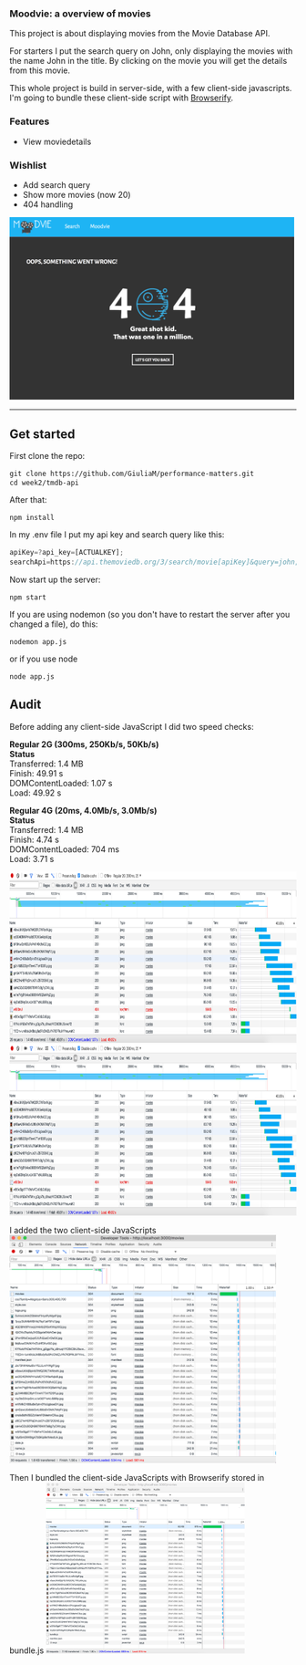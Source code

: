 ### Moodvie: a overview of movies

This project is about displaying movies from the Movie Database API.

For starters I put the search query on John, only displaying the movies with the name John in the title.
By clicking on the movie you will get the details from this movie.

This whole project is build in server-side, with a few client-side javascripts. I'm going to bundle these client-side script with [Browserify](https://www.npmjs.com/package/browserify).


### Features
- View moviedetails

### Wishlist
- Add search query
- Show more movies (now 20)
- 404 handling

<img src="img/404h.png" alt="404 page" width="500px"/>

---

## Get started
First clone the repo:
```git
git clone https://github.com/GiuliaM/performance-matters.git
cd week2/tmdb-api
```

After that:

```git
npm install
```

In my .env file I put my api key and search query like this:
```javascript
apiKey=?api_key=[ACTUALKEY];
searchApi=https://api.themoviedb.org/3/search/movie[apiKey]&query=john;

```

Now start up the server:
```git
npm start
```

If you are using nodemon (so you don't have to restart the server after you changed a file), do this:
```git
nodemon app.js
```
or if you use node
```git
node app.js
```

## Audit
Before adding any client-side JavaScript I did two speed checks:

**Regular 2G (300ms, 250Kb/s, 50Kb/s)**<br>
**Status**<br>
Transferred: 1.4 MB<br>
Finish: 49.91 s<br>
DOMContentLoaded: 1.07 s<br>
Load: 49.92 s<br>

**Regular 4G (20ms, 4.0Mb/s, 3.0Mb/s)**<br>
**Status**<br>
Transferred: 1.4 MB<br>
Finish: 4.74 s<br>
DOMContentLoaded: 704 ms<br>
Load: 3.71 s<br>

<img src="img/nojs2g.png" alt="speed without client-side JavaScript 2G" height="300px">
<img src="img/nojs2g.png" alt="speed without client-side JavaScript 2G" height="300px">

I added the two client-side JavaScripts
<img src="img/dateNameJsAdded.png" alt="speed with client-side JavaScript" height="400px">

Then I bundled the client-side JavaScripts with Browserify stored in bundle.js
<img src="img/bundleJS.png" alt="speed with client-side JavaScript" height="300px">
